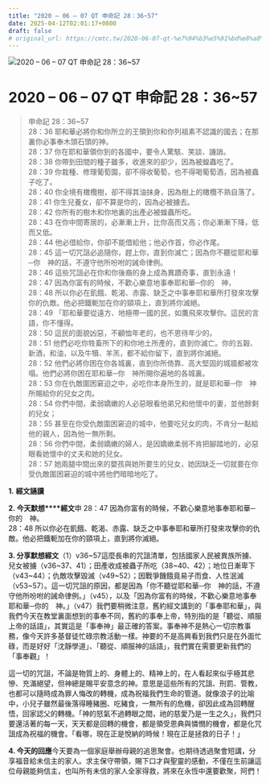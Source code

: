 ```yaml
---
title: "2020 – 06 – 07 QT 申命記 28：36~57"
date: 2025-04-12T02:01:17+0800
draft: false
# original_url: https://cmtc.tw/2020-06-07-qt-%e7%94%b3%e5%91%bd%e8%a8%98-28%ef%bc%9a3657
---
```


![2020 – 06 – 07 QT 申命記 28：36\~57](/images/qt.jpg   "2020 – 06 – 07 QT 申命記 28：36\~57")

# 2020 – 06 – 07 QT 申命記 28：36\~57

> 申命記 28：36\~57  
> 28：36 耶和華必將你和你所立的王領到你和你列祖素不認識的國去；在那裏你必事奉木頭石頭的神。  
> 28：37 你在耶和華領你到的各國中，要令人驚駭、笑談、譏誚。  
> 28：38 你帶到田間的種子雖多，收進來的卻少，因為被蝗蟲吃了。  
> 28：39 你栽種、修理葡萄園，卻不得收葡萄，也不得喝葡萄酒，因為被蟲子吃了。  
> 28：40 你全境有橄欖樹，卻不得其油抹身，因為樹上的橄欖不熟自落了。  
> 28：41 你生兒養女，卻不算是你的，因為必被擄去。  
> 28：42 你所有的樹木和你地裏的出產必被蝗蟲所吃。  
> 28：43 在你中間寄居的，必漸漸上升，比你高而又高；你必漸漸下降，低而又低。  
> 28：44 他必借給你，你卻不能借給他；他必作首，你必作尾。  
> 28：45 這一切咒詛必追隨你，趕上你，直到你滅亡；因為你不聽從耶和華─你　神的話，不遵守他所吩咐的誡命律例。  
> 28：46 這些咒詛必在你和你後裔的身上成為異蹟奇事，直到永遠！  
> 28：47 因為你富有的時候，不歡心樂意地事奉耶和華─你的　神，  
> 28：48 所以你必在飢餓、乾渴、赤露、缺乏之中事奉耶和華所打發來攻擊你的仇敵。他必把鐵軛加在你的頸項上，直到將你滅絕。  
> 28：49 「耶和華要從遠方、地極帶一國的民，如鷹飛來攻擊你。這民的言語，你不懂得。  
> 28：50 這民的面貌凶惡，不顧恤年老的，也不恩待年少的。  
> 28：51 他們必吃你牲畜所下的和你地土所產的，直到你滅亡。你的五穀、新酒，和油，以及牛犢、羊羔，都不給你留下，直到將你滅絕。  
> 28：52 他們必將你困在你各城裏，直到你所倚靠、高大堅固的城牆都被攻塌。他們必將你困在耶和華─你　神所賜你遍地的各城裏。  
> 28：53 你在仇敵圍困窘迫之中，必吃你本身所生的，就是耶和華─你　神所賜給你的兒女之肉。  
> 28：54 你們中間，柔弱嬌嫩的人必惡眼看他弟兄和他懷中的妻，並他餘剩的兒女；  
> 28：55 甚至在你受仇敵圍困窘迫的城中，他要吃兒女的肉，不肯分一點給他的親人，因為他一無所剩。  
> 28：56 你們中間，柔弱嬌嫩的婦人，是因嬌嫩柔弱不肯把腳踏地的，必惡眼看她懷中的丈夫和她的兒女。  
> 28：57 她兩腿中間出來的嬰孩與她所要生的兒女，她因缺乏一切就要在你受仇敵圍困窘迫的城中將他們暗暗地吃了。

**1.** **經文誦讀**

**2. 今天默想****經文**申 28：47 因為你富有的時候，不歡心樂意地事奉耶和華─你的　神。  
28：48 所以你必在飢餓、乾渴、赤露、缺乏之中事奉耶和華所打發來攻擊你的仇敵。他必把鐵軛加在你的頸項上，直到將你滅絕。

**3. 分享默想經文**（1）v36\~57這麼長串的咒詛清單，包括國家人民被異族所擄、兒女被擄（v36\~37、41）；田產收成被蟲子所吃（38\~40、42）；地位日漸卑下（v43\~44）；仇敵攻擊毀滅（v49\~52）；因戰爭饑餓竟易子而食、人性泯滅（v53\~57）。這一切咒詛的原因，都是因為「你不聽從耶和華─你　神的話，不遵守他所吩咐的誡命律例。」（v45），以及「因為你富有的時候，不歡心樂意地事奉耶和華─你的　神。」（v47）我們要稍微注意，舊約經文講到的「事奉耶和華」，與我們今天在教堂裏面想到的事奉不同，舊約的事奉上帝，特別指的是「聽從、順服上帝的話語」，其實這是「事奉神」最正確的答案。事奉神不是熱心一切宗教事務，像今天許多基督徒忙碌宗教活動一樣。神要的不是高興看到我們只是在外面忙碌，而是好好「沈靜學道」、「聽從、順服神的話語」，我們實在需要更新我們的「事奉觀」！

這一切的咒詛，不論是物質上的、身體上的、精神上的，在人看起來似乎極其悲慘、充滿絕望，但神總是賜平安意念的神。意思是這些所有的咒詛、刑罰、管教，也都可以隨時成為罪人悔改的轉機，成為祝福我們生命的管道。就像浪子的比喻中，小兒子雖然最後落得睡豬圈、吃豬食，一無所有的危機，卻因此成為回轉醒悟，回家認父的轉機。「神的怒氣不過轉眼之間，祂的慈愛乃是一生之久」，我們只要還活著的每一天，天天都是回轉的機會，都是領受恩典與憐憫的機會，都是化咒詛成為祝福的機會。「看哪，現在正是悅納的時候！現在正是拯救的日子！」

**4. 今天的回應**今天要為一個家庭舉辦母親的追思聚會。也期待透過聚會短講，分享福音給未信主的家人。求主保守帶領，賜下口才與聖靈的感動，不僅在生前讓這位母親能夠信主，也叫所有未信的家人全家得救，將來在永恆中還要歡聚，阿們！